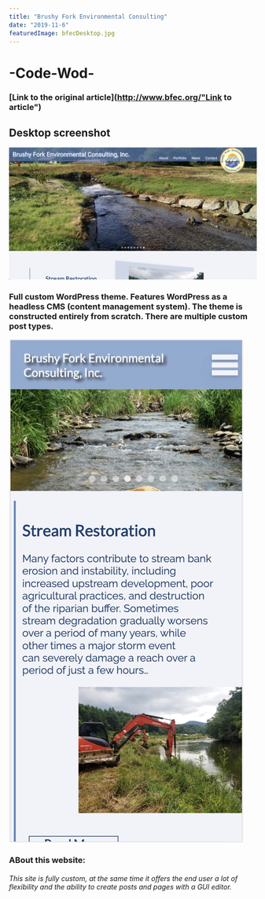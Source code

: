 ```yaml
---
title: "Brushy Fork Environmental Consulting"
date: "2019-11-6"
featuredImage: bfecDesktop.jpg
---
```

# -Code-Wod-
### [Link to the original article](http://www.bfec.org/"Link to article")
## Desktop screenshot
![screenshot](./bfecDesktop.jpg)
### Full custom WordPress theme. Features WordPress as a headless CMS (content management system).  The theme is constructed entirely from scratch. There are multiple custom post types.
![screenshot](./bfecMobile.jpg)
### ABout this website:
###### This site is fully custom, at the same time it offers the end user a lot of flexibility and the ability to create posts and pages with a GUI editor. 